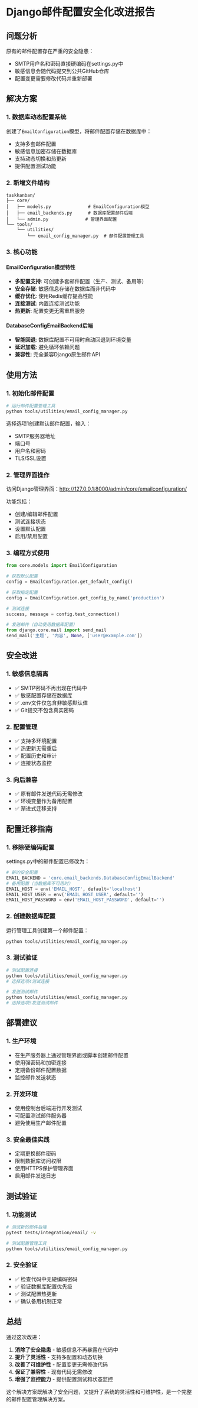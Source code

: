 # Django邮件配置安全化改进报告

## 问题分析

原有的邮件配置存在严重的安全隐患：
- SMTP用户名和密码直接硬编码在settings.py中
- 敏感信息会随代码提交到公共GitHub仓库
- 配置变更需要修改代码并重新部署

## 解决方案

### 1. 数据库动态配置系统
创建了`EmailConfiguration`模型，将邮件配置存储在数据库中：
- 支持多套邮件配置
- 敏感信息加密存储在数据库
- 支持动态切换和热更新
- 提供配置测试功能

### 2. 新增文件结构

```
taskkanban/
├── core/
│   ├── models.py              # EmailConfiguration模型
│   ├── email_backends.py      # 数据库配置邮件后端
│   └── admin.py              # 管理界面配置
└── tools/
    └── utilities/
        └── email_config_manager.py  # 邮件配置管理工具
```

### 3. 核心功能

#### EmailConfiguration模型特性
- **多配置支持**: 可创建多套邮件配置（生产、测试、备用等）
- **安全存储**: 敏感信息存储在数据库而非代码中
- **缓存优化**: 使用Redis缓存提高性能
- **连接测试**: 内置连接测试功能
- **热更新**: 配置变更无需重启服务

#### DatabaseConfigEmailBackend后端
- **智能回退**: 数据库配置不可用时自动回退到环境变量
- **延迟加载**: 避免循环依赖问题
- **兼容性**: 完全兼容Django原生邮件API

## 使用方法

### 1. 初始化邮件配置

```bash
# 运行邮件配置管理工具
python tools/utilities/email_config_manager.py
```

选择选项1创建默认邮件配置，输入：
- SMTP服务器地址
- 端口号
- 用户名和密码
- TLS/SSL设置

### 2. 管理界面操作

访问Django管理界面：http://127.0.0.1:8000/admin/core/emailconfiguration/

功能包括：
- 创建/编辑邮件配置
- 测试连接状态
- 设置默认配置
- 启用/禁用配置

### 3. 编程方式使用

```python
from core.models import EmailConfiguration

# 获取默认配置
config = EmailConfiguration.get_default_config()

# 获取指定配置
config = EmailConfiguration.get_config_by_name('production')

# 测试连接
success, message = config.test_connection()

# 发送邮件（自动使用数据库配置）
from django.core.mail import send_mail
send_mail('主题', '内容', None, ['user@example.com'])
```

## 安全改进

### 1. 敏感信息隔离
- ✅ SMTP密码不再出现在代码中
- ✅ 敏感配置存储在数据库
- ✅ .env文件仅包含非敏感默认值
- ✅ Git提交不包含真实密码

### 2. 配置管理
- ✅ 支持多环境配置
- ✅ 热更新无需重启
- ✅ 配置历史和审计
- ✅ 连接状态监控

### 3. 向后兼容
- ✅ 原有邮件发送代码无需修改
- ✅ 环境变量作为备用配置
- ✅ 渐进式迁移支持

## 配置迁移指南

### 1. 移除硬编码配置
settings.py中的邮件配置已修改为：
```python
# 新的安全配置
EMAIL_BACKEND = 'core.email_backends.DatabaseConfigEmailBackend'
# 备用配置（当数据库不可用时）
EMAIL_HOST = env('EMAIL_HOST', default='localhost')
EMAIL_HOST_USER = env('EMAIL_HOST_USER', default='')
EMAIL_HOST_PASSWORD = env('EMAIL_HOST_PASSWORD', default='')
```

### 2. 创建数据库配置
运行管理工具创建第一个邮件配置：
```bash
python tools/utilities/email_config_manager.py
```

### 3. 测试验证
```bash
# 测试配置连接
python tools/utilities/email_config_manager.py
# 选择选项4测试连接

# 发送测试邮件
python tools/utilities/email_config_manager.py
# 选择选项5发送测试邮件
```

## 部署建议

### 1. 生产环境
- 在生产服务器上通过管理界面或脚本创建邮件配置
- 使用强密码和加密连接
- 定期备份邮件配置数据
- 监控邮件发送状态

### 2. 开发环境
- 使用控制台后端进行开发测试
- 可配置测试邮件服务器
- 避免使用生产邮件配置

### 3. 安全最佳实践
- 定期更换邮件密码
- 限制数据库访问权限
- 使用HTTPS保护管理界面
- 启用邮件发送日志

## 测试验证

### 1. 功能测试
```bash
# 测试新的邮件后端
pytest tests/integration/email/ -v

# 测试配置管理工具
python tools/utilities/email_config_manager.py
```

### 2. 安全验证
- ✅ 检查代码中无硬编码密码
- ✅ 验证数据库配置优先级
- ✅ 测试配置热更新
- ✅ 确认备用机制正常

## 总结

通过这次改进：
1. **消除了安全隐患** - 敏感信息不再暴露在代码中
2. **提升了灵活性** - 支持多配置和动态切换
3. **改善了可维护性** - 配置变更无需修改代码
4. **保证了兼容性** - 现有代码无需修改
5. **增强了监控能力** - 提供配置测试和状态监控

这个解决方案既解决了安全问题，又提升了系统的灵活性和可维护性，是一个完整的邮件配置管理解决方案。
